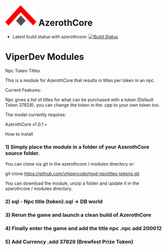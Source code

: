 # ![logo](https://raw.githubusercontent.com/azerothcore/azerothcore.github.io/master/images/logo-github.png) AzerothCore
- Latest build status with azerothcore: [![Build Status](https://travis-ci.org/azerothcore/mod-npc-titles-tokens.svg?branch=master)](https://travis-ci.org/azerothcore/mod-npc-titles-tokens)

# ViperDev Modules

Npc Token Titles

This is a module for AzerothCore that results in titles per token in an npc.

Current Features:

Npc gives a list of titles for what can be purchased with a token (Default Token 37829), you can change the token in the .cpp to your own token too. 

The model currently requires:

AzerothCore v1.0.1 +

How to install

### 1) Simply place the module in a folder of your AzerothCore source folder.

You can clone via git in the azerothcore / modules directory or:

git clone https://github.com/vhipercode/mod-npctitles-tokens.git

You can download the module, unzip a folder and update it in the azerothcore / modules directory.

### 2) sql - Npc title (token).sql -> DB world

### 3) Rerun the game and launch a clean build of AzerothCore

### 4) Finally enter the game and add the title npc .npc add 200012

### 5) Add Currency .add 37829 (Brewfest Prize Token)

